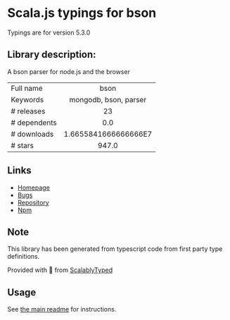 
# Scala.js typings for bson

Typings are for version 5.3.0

## Library description:
A bson parser for node.js and the browser

|                    |                 |
| ------------------ | :-------------: |
| Full name          | bson |
| Keywords           | mongodb, bson, parser |
| # releases         | 23 |
| # dependents       | 0.0 |
| # downloads        | 1.6655841666666666E7 |
| # stars            | 947.0 |

## Links
- [Homepage](https://github.com/mongodb/js-bson#readme)
- [Bugs](https://jira.mongodb.org/projects/NODE/issues/)
- [Repository](https://github.com/mongodb/js-bson)
- [Npm](https://www.npmjs.com/package/bson)
    


## Note
This library has been generated from typescript code from first party type definitions.

Provided with :purple_heart: from [ScalablyTyped](https://github.com/oyvindberg/ScalablyTyped)

## Usage
See [the main readme](../../readme.md) for instructions.


